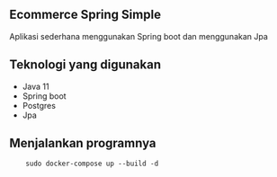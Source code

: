 ## Ecommerce Spring Simple

Aplikasi sederhana menggunakan Spring boot dan menggunakan Jpa

## Teknologi yang digunakan

- Java 11
- Spring boot
- Postgres
- Jpa

## Menjalankan programnya

`    sudo docker-compose up --build -d`
